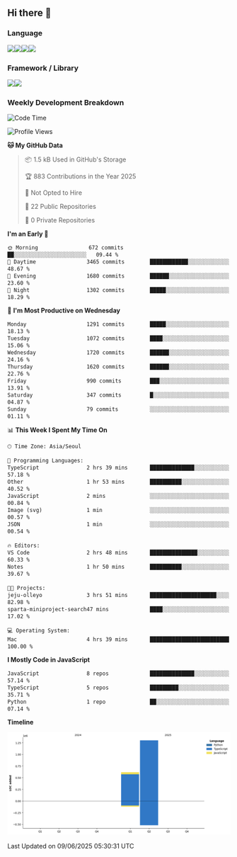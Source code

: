 ## Hi there 👋

### Language
<img src="https://img.shields.io/badge/JavaScript-F7DF1E?style=flat&logo=javascript&logoColor=white" /><img src="https://img.shields.io/badge/TypeScript-3178C6?style=flat&logo=typescript&logoColor=white" /><img src="https://img.shields.io/badge/HTML5-E34F26?style=flat&logo=html5&logoColor=white" /><img src="https://img.shields.io/badge/CSS3-1572B6?style=flat&logo=css3&logoColor=white" />

### Framework / Library
<img src="https://img.shields.io/badge/React-61DAFB?style=flat&logo=react&logoColor=white" /><img src="https://img.shields.io/badge/Next.js-000000?style=flat&logo=nextdotjs&logoColor=white" />

### Weekly Development Breakdown
<!--START_SECTION:waka-->
![Code Time](http://img.shields.io/badge/Code%20Time-335%20hrs%2021%20mins-blue)

![Profile Views](http://img.shields.io/badge/Profile%20Views-7-blue)

**🐱 My GitHub Data** 

> 📦 1.5 kB Used in GitHub's Storage 
 > 
> 🏆 883 Contributions in the Year 2025
 > 
> 🚫 Not Opted to Hire
 > 
> 📜 22 Public Repositories 
 > 
> 🔑 0 Private Repositories 
 > 
**I'm an Early 🐤** 

```text
🌞 Morning                672 commits         ██░░░░░░░░░░░░░░░░░░░░░░░   09.44 % 
🌆 Daytime                3465 commits        ████████████░░░░░░░░░░░░░   48.67 % 
🌃 Evening                1680 commits        ██████░░░░░░░░░░░░░░░░░░░   23.60 % 
🌙 Night                  1302 commits        █████░░░░░░░░░░░░░░░░░░░░   18.29 % 
```
📅 **I'm Most Productive on Wednesday** 

```text
Monday                   1291 commits        █████░░░░░░░░░░░░░░░░░░░░   18.13 % 
Tuesday                  1072 commits        ████░░░░░░░░░░░░░░░░░░░░░   15.06 % 
Wednesday                1720 commits        ██████░░░░░░░░░░░░░░░░░░░   24.16 % 
Thursday                 1620 commits        ██████░░░░░░░░░░░░░░░░░░░   22.76 % 
Friday                   990 commits         ███░░░░░░░░░░░░░░░░░░░░░░   13.91 % 
Saturday                 347 commits         █░░░░░░░░░░░░░░░░░░░░░░░░   04.87 % 
Sunday                   79 commits          ░░░░░░░░░░░░░░░░░░░░░░░░░   01.11 % 
```


📊 **This Week I Spent My Time On** 

```text
🕑︎ Time Zone: Asia/Seoul

💬 Programming Languages: 
TypeScript               2 hrs 39 mins       ██████████████░░░░░░░░░░░   57.18 % 
Other                    1 hr 53 mins        ██████████░░░░░░░░░░░░░░░   40.52 % 
JavaScript               2 mins              ░░░░░░░░░░░░░░░░░░░░░░░░░   00.84 % 
Image (svg)              1 min               ░░░░░░░░░░░░░░░░░░░░░░░░░   00.57 % 
JSON                     1 min               ░░░░░░░░░░░░░░░░░░░░░░░░░   00.54 % 

🔥 Editors: 
VS Code                  2 hrs 48 mins       ███████████████░░░░░░░░░░   60.33 % 
Notes                    1 hr 50 mins        ██████████░░░░░░░░░░░░░░░   39.67 % 

🐱‍💻 Projects: 
jeju-olleyo              3 hrs 51 mins       █████████████████████░░░░   82.98 % 
sparta-miniproject-search47 mins             ████░░░░░░░░░░░░░░░░░░░░░   17.02 % 

💻 Operating System: 
Mac                      4 hrs 39 mins       █████████████████████████   100.00 % 
```

**I Mostly Code in JavaScript** 

```text
JavaScript               8 repos             ██████████████░░░░░░░░░░░   57.14 % 
TypeScript               5 repos             █████████░░░░░░░░░░░░░░░░   35.71 % 
Python                   1 repo              ██░░░░░░░░░░░░░░░░░░░░░░░   07.14 % 
```



**Timeline**

![Lines of Code chart](https://raw.githubusercontent.com/PureunKang/PureunKang/main/assets/bar_graph.png)


 Last Updated on 09/06/2025 05:30:31 UTC
<!--END_SECTION:waka-->



